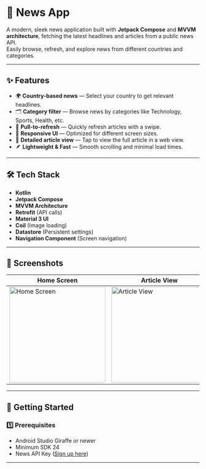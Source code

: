 # 📰 News App

A modern, sleek news application built with **Jetpack Compose** and **MVVM architecture**, fetching the latest headlines and articles from a public news API.  
Easily browse, refresh, and explore news from different countries and categories.

---

## ✨ Features

- 🌍 **Country-based news** — Select your country to get relevant headlines.
- 🗂 **Category filter** — Browse news by categories like Technology, Sports, Health, etc.
- 🔄 **Pull-to-refresh** — Quickly refresh articles with a swipe.
- 📱 **Responsive UI** — Optimized for different screen sizes.
- 📰 **Detailed article view** — Tap to view the full article in a web view.
- 🪶 **Lightweight & Fast** — Smooth scrolling and minimal load times.

---

## 🛠 Tech Stack

- **Kotlin**
- **Jetpack Compose**
- **MVVM Architecture**
- **Retrofit** (API calls)
- **Material 3 UI**
- **Coil** (Image loading)
- **Datastore** (Persistent settings)
- **Navigation Component** (Screen navigation)

---

## 📸 Screenshots

| Home Screen | Article View | Country Selection |
|-------------|--------------|-------------------|
| <img src="https://github.com/user-attachments/assets/6b854c43-1de1-46ed-aa01-9f5fc8403be9" alt="Home Screen" width="250"/> | <img src="https://github.com/user-attachments/assets/bb9cd5c4-2b89-41ec-95b2-84016e4c9e80" alt="Article View" width="250"/> | <img src="https://github.com/user-attachments/assets/da0b3756-a1e4-4a50-afbd-26b9af8f0937" alt="Country Selection" width="250"/> |

---


## 🚀 Getting Started

### 1️⃣ Prerequisites
- Android Studio Giraffe or newer
- Minimum SDK 24
- News API Key ([Sign up here](https://newsapi.org/))

---

